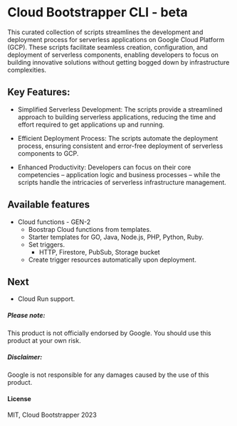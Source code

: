# Cloud Bootstrapper CLI - beta

This curated collection of scripts streamlines the development and deployment process for serverless applications on
Google Cloud Platform (GCP). These scripts facilitate seamless creation, configuration, and deployment of serverless
components, enabling developers to focus on building innovative solutions without getting bogged down by infrastructure
complexities.

## Key Features:

- Simplified Serverless Development: The scripts provide a streamlined approach to building serverless applications,
  reducing the time and effort required to get applications up and running.

- Efficient Deployment Process: The scripts automate the deployment process, ensuring consistent and error-free
  deployment of serverless components to GCP.

- Enhanced Productivity: Developers can focus on their core competencies – application logic and business processes –
  while the scripts handle the intricacies of serverless infrastructure management.

## Available features

- Cloud functions - GEN-2
    - Boostrap Cloud functions from templates.
    - Starter templates for GO, Java, Node.js, PHP, Python, Ruby.
    - Set triggers.
        - HTTP, Firestore, PubSub, Storage bucket
    - Create trigger resources automatically upon deployment.

## Next

- Cloud Run support.

##### Please note:

This product is not officially endorsed by Google.
You should use this product at your own risk.

##### Disclaimer:

Google is not responsible for any damages caused by the use of this product.

#### License

MIT, Cloud Bootstrapper 2023